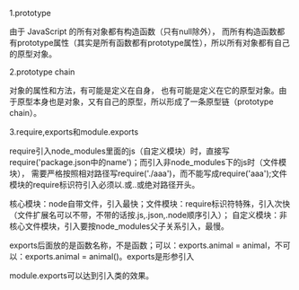 1.prototype


 由于 JavaScript 的所有对象都有构造函数（只有null除外），
 而所有构造函数都有prototype属性（其实是所有函数都有prototype属性），所以所有对象都有自己的原型对象。
  

2.prototype chain

对象的属性和方法，有可能是定义在自身，
也有可能是定义在它的原型对象。由于原型本身也是对象，又有自己的原型，所以形成了一条原型链（prototype chain）。


3.require,exports和module.exports

require引入node_modules里面的js（自定义模块）时，直接写require('package.json中的name')；而引入非node_modules下的js时（文件模块），
需要严格按照相对路径写require('./aaa')，而不能写成require('aaa');文件模块的require标识符引入必须以.或..或绝对路径开头。

核心模块：node自带文件，引入最快；文件模块：require标识符特殊，引入次快（文件扩展名可以不带，不带的话按.js,.json,.node顺序引入）；
自定义模块：非核心文件模块，引入要按node_modules父子关系引入，最慢。

exports后面放的是函数名称，不是函数；可以：exports.animal = animal，不可以：exports.animal = animal()。exports是形参引入

module.exports可以达到引入类的效果。